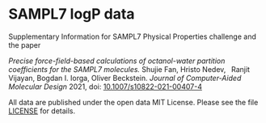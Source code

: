 # SAMPL7 logP data
Supplementary Information for SAMPL7 Physical Properties challenge and the paper

_Precise force-field-based calculations of octanol-water partition coefficients for the SAMPL7 molecules._ Shujie Fan, Hristo Nedev,  Ranjit Vijayan, Bogdan I. Iorga, Oliver Beckstein. _Journal of Computer-Aided Molecular Design_ 2021, doi: [10.1007/s10822-021-00407-4](https://doi.org/10.1007/s10822-021-00407-4)

All data are published under the open data MIT License. Please see the file [LICENSE](LICENSE) for details.
